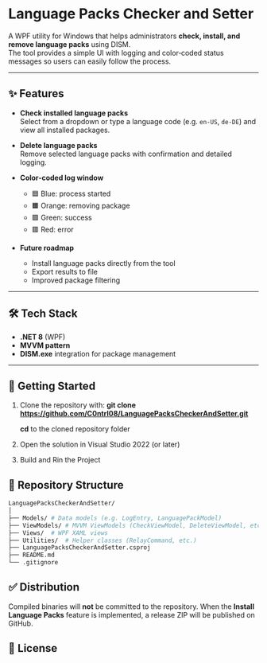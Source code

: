 # Language Packs Checker and Setter

A WPF utility for Windows that helps administrators **check, install, and remove language packs** using DISM.  
The tool provides a simple UI with logging and color‑coded status messages so users can easily follow the process.

---

## ✨ Features

- **Check installed language packs**  
  Select from a dropdown or type a language code (e.g. `en-US`, `de-DE`) and view all installed packages.

- **Delete language packs**  
  Remove selected language packs with confirmation and detailed logging.

- **Color‑coded log window**  
  - 🟦 Blue: process started  
  - 🟧 Orange: removing package  
  - 🟩 Green: success  
  - 🟥 Red: error  

- **Future roadmap**  
  - Install language packs directly from the tool  
  - Export results to file  
  - Improved package filtering

---

## 🛠️ Tech Stack

- **.NET 8** (WPF)  
- **MVVM pattern**  
- **DISM.exe** integration for package management

---

## 🚀 Getting Started

1. Clone the repository with:
   **git clone https://github.com/C0ntrl08/LanguagePacksCheckerAndSetter.git**

   **cd** to the cloned repository folder
2. Open the solution in Visual Studio 2022 (or later)
3. Build and Rin the Project

## 📝 Repository Structure
 ```bash
 LanguagePacksCheckerAndSetter/
│
├── Models/ # Data models (e.g. LogEntry, LanguagePackModel)
├── ViewModels/ # MVVM ViewModels (CheckViewModel, DeleteViewModel, etc.)
├── Views/  # WPF XAML views
├── Utilities/  # Helper classes (RelayCommand, etc.)
├── LanguagePacksCheckerAndSetter.csproj
├── README.md
└── .gitignore
 ```

 ## ✅ Distribution

 Compiled binaries will **not** be committed to the repository. When the **Install Language Packs** feature is implemented, a release ZIP will be published on GitHub.

 ## 📜 License